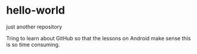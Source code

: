 # hello-world
just another repository

Tring to learn about GitHub so that the lessons on Android make sense
this is  so time consuming.
